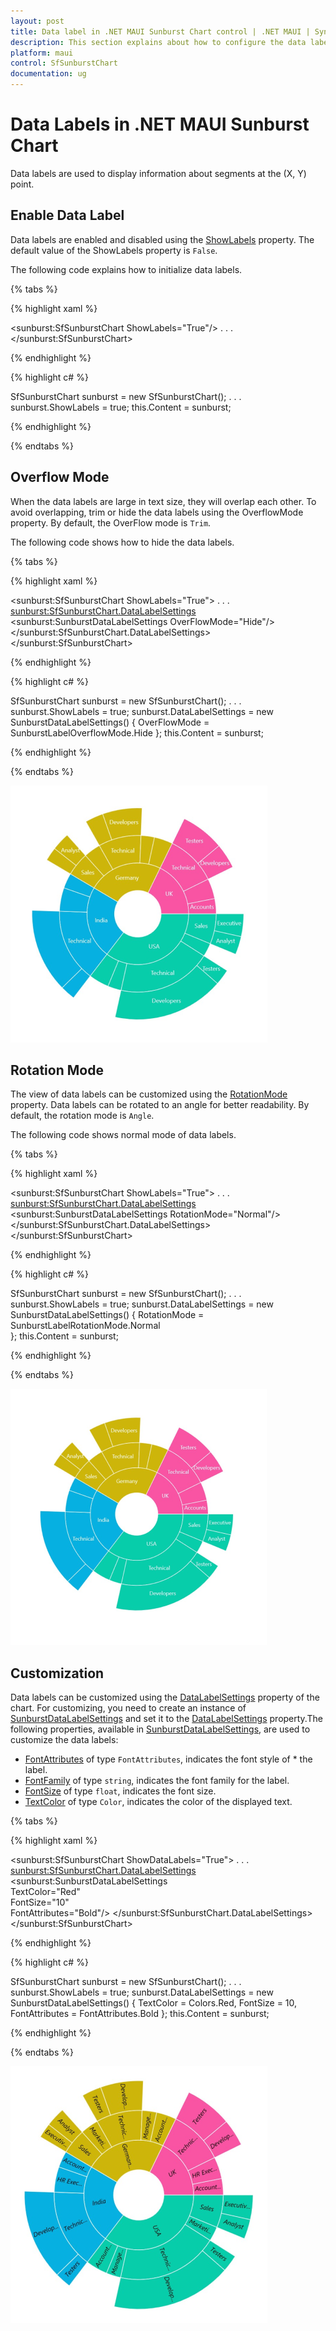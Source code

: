 ```yaml
---
layout: post
title: Data label in .NET MAUI Sunburst Chart control | .NET MAUI | Syncfusion®
description: This section explains about how to configure the data labels and its features in .NET MAUI Sunburst Chart.
platform: maui
control: SfSunburstChart
documentation: ug
---
```


# Data Labels in .NET MAUI Sunburst Chart
Data labels are used to display information about segments at the (X, Y) point.

## Enable Data Label 
Data labels are enabled and disabled using the [ShowLabels](https://help.syncfusion.com/cr/maui/Syncfusion.Maui.SunburstChart.SfSunburstChart.html#Syncfusion_Maui_SunburstChart_SfSunburstChart_ShowLabels) property. The default value of the ShowLabels property is `False`.

The following code explains how to initialize data labels.

{% tabs %}

{% highlight xaml %}

<sunburst:SfSunburstChart ShowLabels="True"/>
    . . .
</sunburst:SfSunburstChart>

{% endhighlight %}

{% highlight c# %}

SfSunburstChart sunburst = new SfSunburstChart();
. . .
sunburst.ShowLabels = true;
this.Content = sunburst;

{% endhighlight %}

{% endtabs %} 

## Overflow Mode

When the data labels are large in text size, they will overlap each other. To avoid overlapping, trim or hide the data labels using the OverflowMode property. By default, the OverFlow mode is `Trim`.

The following code shows how to hide the data labels.

{% tabs %}

{% highlight xaml %}

<sunburst:SfSunburstChart ShowLabels="True">
    . . .
    <sunburst:SfSunburstChart.DataLabelSettings>
        <sunburst:SunburstDataLabelSettings OverFlowMode="Hide"/>
    </sunburst:SfSunburstChart.DataLabelSettings>
</sunburst:SfSunburstChart>

{% endhighlight %}

{% highlight c# %}

SfSunburstChart sunburst = new SfSunburstChart();
. . .
sunburst.ShowLabels = true;
sunburst.DataLabelSettings = new SunburstDataLabelSettings()
{
    OverFlowMode = SunburstLabelOverflowMode.Hide
};
this.Content = sunburst;

{% endhighlight %}

{% endtabs %} 

![Overflow mode as hide in MAUI Sunburst Chart.](Data_label_images/maui_overflow_mode_hide.png)

## Rotation Mode

The view of data labels can be customized using the [RotationMode](https://help.syncfusion.com/cr/maui/Syncfusion.Maui.SunburstChart.SunburstDataLabelSettings.html#Syncfusion_Maui_SunburstChart_SunburstDataLabelSettings_RotationMode) property. Data labels can be rotated to an angle for better readability. By default, the rotation mode is `Angle`.

The following code shows normal mode of data labels.

{% tabs %}

{% highlight xaml %}

<sunburst:SfSunburstChart ShowLabels="True">
    . . .
    <sunburst:SfSunburstChart.DataLabelSettings>
        <sunburst:SunburstDataLabelSettings RotationMode="Normal"/>
    </sunburst:SfSunburstChart.DataLabelSettings>
</sunburst:SfSunburstChart>

{% endhighlight %}

{% highlight c# %}

SfSunburstChart sunburst = new SfSunburstChart();
. . .
sunburst.ShowLabels = true;
sunburst.DataLabelSettings = new SunburstDataLabelSettings()
{
    RotationMode = SunburstLabelRotationMode.Normal     
};
this.Content = sunburst;

{% endhighlight %}

{% endtabs %} 

![Rotation mode as normal in MAUI Sunburst Chart.](Data_label_images/maui_rotation_mode_normal.png)

## Customization

 Data labels can be customized using the [DataLabelSettings](https://help.syncfusion.com/cr/maui/Syncfusion.Maui.SunburstChart.SfSunburstChart.html#Syncfusion_Maui_SunburstChart_SfSunburstChart_DataLabelSettings) property of the chart. For customizing, you need to create an instance of [SunburstDataLabelSettings](https://help.syncfusion.com/cr/maui/Syncfusion.Maui.SunburstChart.SunburstDataLabelSettings.html) and set it to the [DataLabelSettings](https://help.syncfusion.com/cr/maui/Syncfusion.Maui.SunburstChart.SfSunburstChart.html#Syncfusion_Maui_SunburstChart_SfSunburstChart_DataLabelSettings) property.The following properties, available in [SunburstDataLabelSettings](https://help.syncfusion.com/cr/maui/Syncfusion.Maui.SunburstChart.SunburstDataLabelSettings.html), are used to customize the data labels: 

* [FontAttributes](https://help.syncfusion.com/cr/maui/Syncfusion.Maui.SunburstChart.SunburstDataLabelSettings.html#Syncfusion_Maui_SunburstChart_SunburstDataLabelSettings_FontAttributes) of type `FontAttributes`, indicates the font style of * the label.
* [FontFamily](https://help.syncfusion.com/cr/maui/Syncfusion.Maui.SunburstChart.SunburstDataLabelSettings.html#Syncfusion_Maui_SunburstChart_SunburstDataLabelSettings_FontFamily) of type `string`, indicates the font family for the label.
* [FontSize](https://help.syncfusion.com/cr/maui/Syncfusion.Maui.SunburstChart.SunburstDataLabelSettings.html#Syncfusion_Maui_SunburstChart_SunburstDataLabelSettings_FontSize) of type `float`, indicates the font size.
* [TextColor](https://help.syncfusion.com/cr/maui/Syncfusion.Maui.SunburstChart.SunburstDataLabelSettings.html#Syncfusion_Maui_SunburstChart_SunburstDataLabelSettings_TextColor) of type `Color`, indicates the color of the displayed text.

{% tabs %}

{% highlight xaml %}

<sunburst:SfSunburstChart ShowDataLabels="True">
    . . .
    <sunburst:SfSunburstChart.DataLabelSettings>
        <sunburst:SunburstDataLabelSettings     
            TextColor="Red"   
            FontSize="10"    
            FontAttributes="Bold"/>
    </sunburst:SfSunburstChart.DataLabelSettings>
</sunburst:SfSunburstChart>

{% endhighlight %}

{% highlight c# %}

SfSunburstChart sunburst = new SfSunburstChart();
. . .
sunburst.ShowLabels = true;
sunburst.DataLabelSettings = new SunburstDataLabelSettings()
{
    TextColor = Colors.Red,
    FontSize = 10,
    FontAttributes = FontAttributes.Bold
};
this.Content = sunburst;

{% endhighlight %}

{% endtabs %} 

![Data label customization in MAUI Sunburst Chart.](Data_label_images/maui_customization_output.png)